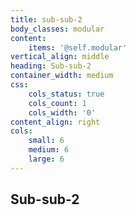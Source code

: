 ```yaml
---
title: sub-sub-2
body_classes: modular
content:
    items: '@self.modular'
vertical_align: middle
heading: Sub-sub-2
container_width: medium
css:
    cols_status: true
    cols_count: 1
    cols_width: '0'
content_align: right
cols:
    small: 6
    medium: 6
    large: 6
---
```


## Sub-sub-2